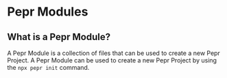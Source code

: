 # Pepr Modules

## What is a Pepr Module?

A Pepr Module is a collection of files that can be used to create a new Pepr Project. A Pepr Module can be used to create a new Pepr Project by using the `npx pepr init` command.

